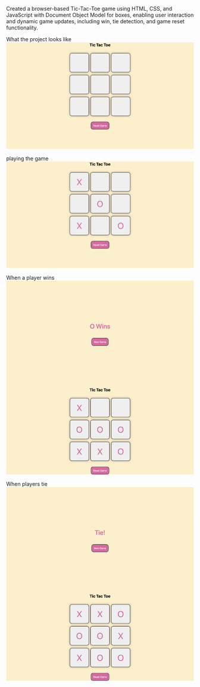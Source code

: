 Created a browser-based Tic-Tac-Toe game using HTML, CSS, and JavaScript with Document Object Model for boxes, enabling user interaction and dynamic game updates, including win, tie detection, and game reset functionality.

What the project looks like
![playing the game board](imageFolder/InitialGameBoard.png)

playing the game
![Initial Game Board](imageFolder/GameBoard.png)

When a player wins
![Win](imageFolder/Win.png)

When players tie
![Tie](imageFolder/Tie.png)

